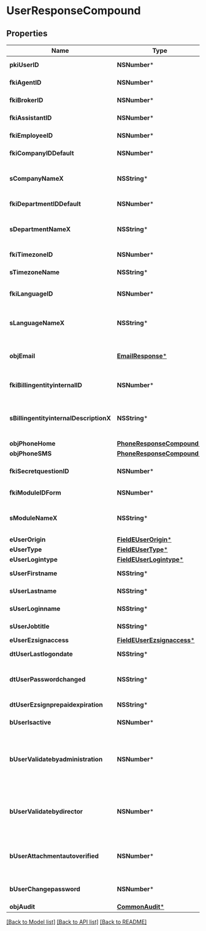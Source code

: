 # UserResponseCompound

## Properties
Name | Type | Description | Notes
------------ | ------------- | ------------- | -------------
**pkiUserID** | **NSNumber*** | The unique ID of the User | 
**fkiAgentID** | **NSNumber*** | The unique ID of the Agent. | [optional] 
**fkiBrokerID** | **NSNumber*** | The unique ID of the Broker. | [optional] 
**fkiAssistantID** | **NSNumber*** | The unique ID of the Assistant. | [optional] 
**fkiEmployeeID** | **NSNumber*** | The unique ID of the Employee. | [optional] 
**fkiCompanyIDDefault** | **NSNumber*** | The unique ID of the Company | 
**sCompanyNameX** | **NSString*** | The Name of the Company in the language of the requester | 
**fkiDepartmentIDDefault** | **NSNumber*** | The unique ID of the Department | 
**sDepartmentNameX** | **NSString*** | The Name of the Department in the language of the requester | 
**fkiTimezoneID** | **NSNumber*** | The unique ID of the Timezone | 
**sTimezoneName** | **NSString*** | The description of the Timezone | 
**fkiLanguageID** | **NSNumber*** | The unique ID of the Language.  Valid values:  |Value|Description| |-|-| |1|French| |2|English| | 
**sLanguageNameX** | **NSString*** | The Name of the Language in the language of the requester | 
**objEmail** | [**EmailResponse***](EmailResponse.md) | An Email Object and children to create a complete structure | 
**fkiBillingentityinternalID** | **NSNumber*** | The unique ID of the Billingentityinternal. | 
**sBillingentityinternalDescriptionX** | **NSString*** | The description of the Billingentityinternal in the language of the requester | 
**objPhoneHome** | [**PhoneResponseCompound***](PhoneResponseCompound.md) |  | [optional] 
**objPhoneSMS** | [**PhoneResponseCompound***](PhoneResponseCompound.md) |  | [optional] 
**fkiSecretquestionID** | **NSNumber*** | The unique ID of the Secretquestion.  Valid values:  |Value|Description| |-|-| |1|The name of the hospital in which you were born| |2|The name of your grade school| |3|The last name of your favorite teacher| |4|Your favorite sports team| |5|Your favorite TV show| |6|Your favorite movie| |7|The name of the street on which you grew up| |8|The name of your first employer| |9|Your first car| |10|Your favorite food| |11|The name of your first pet| |12|Favorite musician/band| |13|What instrument you play| |14|Your father&#39;s middle name| |15|Your mother&#39;s maiden name| |16|Name of your eldest child| |17|Your spouse&#39;s middle name| |18|Favorite restaurant| |19|Childhood nickname| |20|Favorite vacation destination| |21|Your boat&#39;s name| |22|Date of Birth (YYYY-MM-DD)| |22|Secret Code| |22|Your reference code| | [optional] 
**fkiModuleIDForm** | **NSNumber*** | The unique ID of the Module | [optional] 
**sModuleNameX** | **NSString*** | The Name of the Module in the language of the requester | [optional] 
**eUserOrigin** | [**FieldEUserOrigin***](FieldEUserOrigin.md) |  | 
**eUserType** | [**FieldEUserType***](FieldEUserType.md) |  | 
**eUserLogintype** | [**FieldEUserLogintype***](FieldEUserLogintype.md) |  | 
**sUserFirstname** | **NSString*** | The first name of the user | 
**sUserLastname** | **NSString*** | The last name of the user | 
**sUserLoginname** | **NSString*** | The login name of the User. | 
**sUserJobtitle** | **NSString*** | The job title of the user | [optional] 
**eUserEzsignaccess** | [**FieldEUserEzsignaccess***](FieldEUserEzsignaccess.md) |  | 
**dtUserLastlogondate** | **NSString*** | The last logon date of the User | [optional] 
**dtUserPasswordchanged** | **NSString*** | The date at which the User&#39;s password was last changed | [optional] 
**dtUserEzsignprepaidexpiration** | **NSString*** | The eZsign prepaid expiration date | [optional] 
**bUserIsactive** | **NSNumber*** | Whether the User is active or not | 
**bUserValidatebyadministration** | **NSNumber*** | Whether if the transactions in which the User is implicated must be validated by administrative personnel or not | [optional] 
**bUserValidatebydirector** | **NSNumber*** | Whether if the transactions in which the User is implicated must be validated by a director or not | [optional] 
**bUserAttachmentautoverified** | **NSNumber*** | Whether if Attachments uploaded by the User must be validated or not | [optional] 
**bUserChangepassword** | **NSNumber*** | Whether if the User is forced to change its password | 
**objAudit** | [**CommonAudit***](CommonAudit.md) |  | 

[[Back to Model list]](../README.md#documentation-for-models) [[Back to API list]](../README.md#documentation-for-api-endpoints) [[Back to README]](../README.md)


